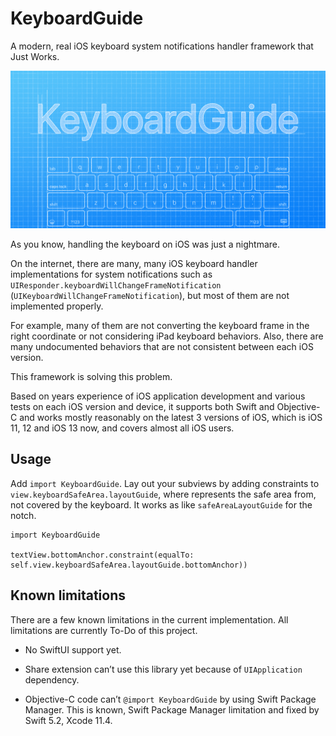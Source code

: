 # KeyboardGuide

A modern, real iOS keyboard system notifications handler framework that Just Works.

![KeyboardGuide](Resources/KeyboardGuide.png)

As you know, handling the keyboard on iOS was just a nightmare.

On the internet, there are many, many iOS keyboard handler implementations for system notifications such as `UIResponder.keyboardWillChangeFrameNotification` (`UIKeyboardWillChangeFrameNotification`), but most of them are not implemented properly.

For example, many of them are not converting the keyboard frame in the right coordinate or not considering iPad keyboard behaviors.
Also, there are many undocumented behaviors that are not consistent between each iOS version.

This framework is solving this problem.

Based on years experience of iOS application development and various tests on each iOS version and device, it supports both Swift and Objective-C and works mostly reasonably on the latest 3 versions of iOS, which is iOS 11, 12 and iOS 13 now, and covers almost all iOS users.

## Usage

Add `import KeyboardGuide`.
Lay out your subviews by adding constraints to `view.keyboardSafeArea.layoutGuide`, where represents the safe area from, not covered by the keyboard.
It works as like `safeAreaLayoutGuide` for the notch.

```
import KeyboardGuide

textView.bottomAnchor.constraint(equalTo: self.view.keyboardSafeArea.layoutGuide.bottomAnchor))
```

## Known limitations

There are a few known limitations in the current implementation.
All limitations are currently To-Do of this project.

- No SwiftUI support yet.

- Share extension can’t use this library yet because of `UIApplication` dependency.

- Objective-C code can’t `@import KeyboardGuide` by using Swift Package Manager.
  This is known, Swift Package Manager limitation and fixed by Swift 5.2, Xcode 11.4.
